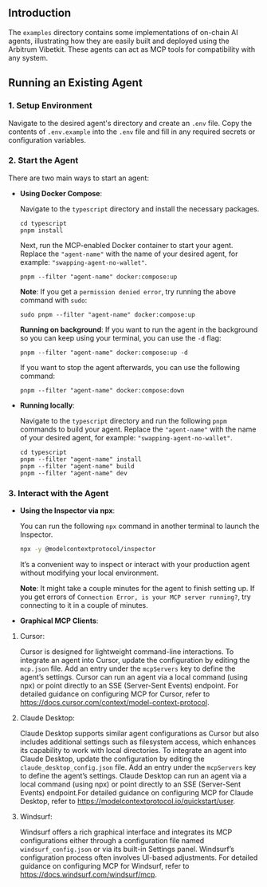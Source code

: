 ## Introduction

The `examples` directory contains some implementations of on-chain AI agents, illustrating how they are easily built and deployed using the Arbitrum Vibetkit. These agents can act as MCP tools for compatibility with any system.

## Running an Existing Agent

### 1. Setup Environment

Navigate to the desired agent's directory and create an `.env` file. Copy the contents of `.env.example` into the `.env` file and fill in any required secrets or configuration variables.

### 2. Start the Agent

There are two main ways to start an agent:

- **Using Docker Compose**:

  Navigate to the `typescript` directory and install the necessary packages.

  ```
  cd typescript
  pnpm install
  ```

  Next, run the MCP-enabled Docker container to start your agent. Replace the `"agent-name"` with the name of your desired agent, for example: `"swapping-agent-no-wallet"`.

  ```
  pnpm --filter "agent-name" docker:compose:up
  ```

  **Note**: If you get a `permission denied error`, try running the above command with `sudo`:

  ```
  sudo pnpm --filter "agent-name" docker:compose:up
  ```

  **Running on background**: If you want to run the agent in the background so you can keep using your terminal, you can use the `-d` flag:

  ```
  pnpm --filter "agent-name" docker:compose:up -d
  ```

  If you want to stop the agent afterwards, you can use the following command:

  ```
  pnpm --filter "agent-name" docker:compose:down
  ```

- **Running locally**:

  Navigate to the `typescript` directory and run the following `pnpm` commands to build
  your agent. Replace the `"agent-name"` with the name of your desired agent, for example: `"swapping-agent-no-wallet"`.

  ```
  cd typescript
  pnpm --filter "agent-name" install
  pnpm --filter "agent-name" build
  pnpm --filter "agent-name" dev
  ```

### 3. Interact with the Agent

- **Using the Inspector via npx**:

  You can run the following `npx` command in another terminal to launch the Inspector.

  ```bash
  npx -y @modelcontextprotocol/inspector
  ```

  It’s a convenient way to inspect or interact with your production agent without modifying your local environment.

  **Note**: It might take a couple minutes for the agent to finish setting up. If you get errors of `Connection Error, is your MCP server running?`, try connecting to it in a couple of minutes.

- **Graphical MCP Clients**:

1. Cursor:

   Cursor is designed for lightweight command-line interactions. To integrate an agent into Cursor, update the configuration by editing the `mcp.json` file. Add an entry under the `mcpServers` key to define the agent’s settings. Cursor can run an agent via a local command (using npx) or point directly to an SSE (Server-Sent Events) endpoint. For detailed guidance on configuring MCP for Cursor, refer to https://docs.cursor.com/context/model-context-protocol.

2. Claude Desktop:

   Claude Desktop supports similar agent configurations as Cursor but also includes additional settings such as filesystem access, which enhances its capability to work with local directories. To integrate an agent into Claude Desktop, update the configuration by editing the `claude_desktop_config.json` file. Add an entry under the `mcpServers` key to define the agent’s settings. Claude Desktop can run an agent via a local command (using npx) or point directly to an SSE (Server-Sent Events) endpoint.For detailed guidance on configuring MCP for Claude Desktop, refer to https://modelcontextprotocol.io/quickstart/user.

3. Windsurf:

   Windsurf offers a rich graphical interface and integrates its MCP configurations either through a configuration file named `windsurf_config.json` or via its built-in Settings panel. Windsurf’s configuration process often involves UI-based adjustments. For detailed guidance on configuring MCP for Windsurf, refer to https://docs.windsurf.com/windsurf/mcp.
